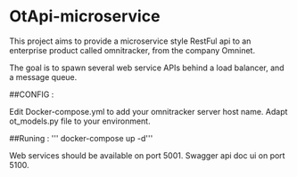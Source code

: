 # OtApi-microservice 

This project aims to provide a microservice style RestFul api to an enterprise product called omnitracker, from the company
Omninet.

The goal is to spawn several web service APIs behind a load balancer, and a message queue.

##CONFIG :

Edit Docker-compose.yml to add your omnitracker server host name.
Adapt ot_models.py file to your environment.

##Runing :
 ''' docker-compose up -d'''
 
 Web services should be available on port 5001.
 Swagger api doc ui on port 5100.
 
 
